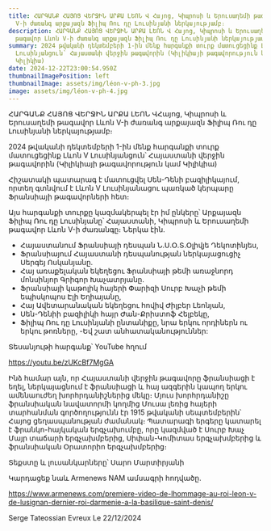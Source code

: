 ```yaml
---
title: ՀԱՐԳԱՆՔ ՀԱՅՈՑ ՎԵՐՋԻՆ ԱՐՔԱ ԼԵՈՆ Վ Հայոց, Կիպրոսի և Երուսաղեմի թագավոր Լևոն
  V-ի ժառանգ արքայազն Ֆիլիպ Ռու դը Լուսինյանի ներկայությամբ։
description: ՀԱՐԳԱՆՔ ՀԱՅՈՑ ՎԵՐՋԻՆ ԱՐՔԱ ԼԵՈՆ Վ Հայոց, Կիպրոսի և Երուսաղեմի
  թագավոր Լևոն V-ի ժառանգ արքայազն Ֆիլիպ Ռու դը Լուսինյանի ներկայությամբ։
summary: 2024 թվականի դեկտեմբերի 1-ին մենք հարգանքի տուրք մատուցեցինք Լևոն V
  Լուսինյանցուն՝ Հայաստանի վերջին թագավորին (Կիլիկիայի թագավորություն կամ
  Կիլիկիա)
date: 2024-12-22T23:00:54.950Z
thumbnailImagePosition: left
thumbnailImage: assets/img/léon-v-ph-3.jpg
image: assets/img/léon-v-ph-4.jpg
---
```

ՀԱՐԳԱՆՔ ՀԱՅՈՑ ՎԵՐՋԻՆ ԱՐՔԱ ԼԵՈՆ ՎՀայոց, Կիպրոսի և Երուսաղեմի թագավոր Լևոն V-ի ժառանգ արքայազն Ֆիլիպ Ռու դը Լուսինյանի ներկայությամբ։


2024 թվականի դեկտեմբերի 1-ին մենք հարգանքի տուրք մատուցեցինք Լևոն V Լուսինյանցուն՝ Հայաստանի վերջին թագավորին (Կիլիկիայի թագավորություն կամ Կիլիկիա)

Հիշատակի պատարագ է մատուցվել Սեն-Դենի բազիլիկայում, որտեղ գտնվում է Լևոն V Լուսինյանացու պառկած կերպարը Ֆրանսիայի թագավորների հետ։

Այս հարգանքի տուրքը կազմակերպել էր իմ ընկերը՝ Արքայազն Ֆիլիպ Ռու դը Լուսինյանը՝ Հայաստանի, Կիպրոսի և Երուսաղեմի թագավոր Լևոն V-ի ժառանգը։
Ներկա էին.

- Հայաստանում Ֆրանսիայի դեսպան Ն.Ս.Օ.Տ.Օլիվյե Դեկոտինյես,
- Ֆրանսիայում Հայաստանի դեսպանության ներկայացուցիչ Սերգեյ Ոսկանյանը.
- Հայ առաքելական եկեղեցու Ֆրանսիայի թեմի առաջնորդ մոնսինյոր Գրիգոր Խաչատրյանը.
- Ֆրանսիայի կաթոլիկ հայերի Փարիզի Սուրբ Խաչի թեմի եպիսկոպոս Էլի Եղիայանը,
- Հայ Ավետարանական եկեղեցու հովիվ Ժիլբեր Լեոնյան,
- Սեն-Դենիի բազիլիկի հայր Ժան-Քրիստոֆ Հելբեկը,
- Ֆիլիպ Ռու դը Լուսինյանի ընտանիքը, նրա երկու որդիներն ու երկու թոռները,
-Եվ շատ անհատականություններ:

Տեսանյութի հարգանք՝ YouTube հղում

 https://youtu.be/zUKcBf7MgGA


Ինձ համար այն, որ Հայաստանի վերջին թագավորը ֆրանսիացի է եղել, ներկայացնում է ֆրանսիացի և հայ ազգերին կապող երկու ամենաուժեղ խորհրդանիշներից մեկը։
Մյուս խորհրդանիշը ֆրանսիական նավատորմի կողմից Մուսա լեռից հայերի տարհանման գործողությունն էր 1915 թվականի սեպտեմբերին՝ Հայոց ցեղասպանության ժամանակ։
Պատարագի երգերը կատարել է ֆրանկո-հայկական երգչախումբը, որը կազմված է Սուրբ Խաչ Մայր տաճարի երգչախմբերից, Սիփան-Կոմիտաս երգչախմբերից և ֆրանսիական Օրատորիո երգչախմբերից։

Տեքստը և լուսանկարները՝ Սարո Մարտիրյանի


Կարդացեք նաև Armenews NAM ամսագրի հոդվածը.

https://www.armenews.com/premiere-video-de-lhommage-au-roi-leon-v-de-lusignan-dernier-roi-darmenie-a-la-basilique-saint-denis/

Serge Tateossian Evreux   Le 22/12/2024